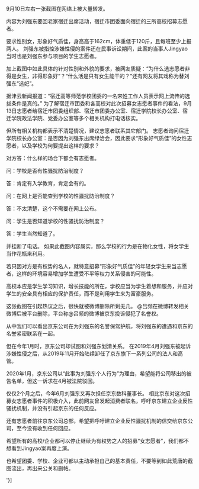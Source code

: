 9月10日左右一张截图在网络上被大量转发。

内容为刘强东要回老家宿迁出席活动，宿迁市团委面向宿迁的三所高校招募志愿者。

要求性别女，形象好气质佳，身高高于162cm，体重低于120斤，且每班至少上报两人。 刘强东被指控涉嫌性侵的案件还在民事诉讼期间，此案的当事人Jingyao当时也是刘强东参与项目的学生志愿者。

加上截图中如此具体的针对性别和外貌的要求，被网友质疑：“为什么选志愿者非得是女生，非得形象好”？“什么活是只有女生能干的？”还有网友将其戏称为替刘强东“选妃”。

据津云新闻报道：“宿迁高等师范学校团委的一名宋姓工作人员表示网上流传的选拔条件是真的。” 为了解宿迁市团委和各高校对此次招募女志愿者事件的看法，9月13日志愿者给宿迁市团委组织部、宿迁市团委办公室、宿迁学院校长办公室、宿迁学院政法学院、党委办公室等多个相关机构打电话核实。

但所有相关机构都表示不清楚情况，建议志愿者联系其它部门。 志愿者询问宿迁学院校长办公室：是否因为刘强东出席绿洽会，因此要求“形象好气质佳”的女性志愿者，以及学校为何要提出这样的要求？

对方答：什么样的场合下都会有志愿者。

问：学校是否有性骚扰防治制度？

答：肯定有入学教育，肯定会有的。

问：在网上是否能查到学校的性骚扰防治制度？

答：不太清楚，这个不需要在网上公布。

问：学生是否知道学校的性骚扰防治制度？

答：学生当然知道了。

并挂断了电话。 如果此截图内容属实，那么学校的行为是在物化女性，将女学生当作花瓶来利用。

若只因对方是有权势的名人，就特意招募“形象好气质佳”的年轻女学生来当志愿者，这样的环境容易增加学生遭受不平等权力关系侵害的可能性。

高校本应是学生学习知识，增长技能的所在，学校应当为学生着想和服务，并应对学生的安全具有相应的保护责任，而不是利用学生来为富豪服务。

这张截图在引起热议之后，很快就被微博删除所剩无几。 @吕频在微博转发相关微博后被平台删除，平台称@吕频的微博被京东投诉侵犯了名誉权。

从中我们可以看出京东公司在为刘强东的名誉保驾护航，将刘强东的遭遇和京东的名誉紧密联系在一起。

但在今年1月时，京东公司却试图和刘强东划清关系。 在2019年4月刘强东被起诉涉嫌性侵之后，从2019年11月开始陆续卸任了京东旗下一系列公司的法人和高管。

2020年1月，京东公司以“此事为刘强东个人行为”为理由，希望能将公司移出的被告名单，但这一诉求在4月被法院驳回。

仅仅2个月之后，今年6月刘强东又再次担任京东数科董事长。 相比京东对这次招募女志愿者事件的积极介入，此前网友曾发起消费者联名，呼吁京东建立企业反性骚扰机制，并没有引起京东的任何反应。

还有志愿者前往京东公司总部，希望把呼吁建立企业反性骚扰机制的信交给京东公司，至今没有收到任何回应。 

希望所有的高校/企业都可以停止继续为有权势之人的招募“女志愿者”，我们都不想看到Jingyao案再度上演。

也希望团委、学校、企业可都以主动承担自己的基本责任，不要等到如此荒唐的截图流出，再出来公关和删帖。

'}]